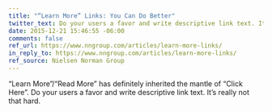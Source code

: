 ```yaml
---
title: "“Learn More” Links: You Can Do Better"
twitter_text: Do your users a favor and write descriptive link text. It’s really not that hard.
date: 2015-12-21 15:46:55 -06:00
comments: false
ref_url: https://www.nngroup.com/articles/learn-more-links/
in_reply_to: https://www.nngroup.com/articles/learn-more-links/
ref_source: Nielsen Norman Group
---
```


“Learn More”/“Read More” has definitely inherited the mantle of “Click Here”. Do your users a favor and write descriptive link text. It’s really not that hard.
